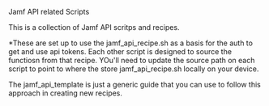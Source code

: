 Jamf API related Scripts

This is a collection of Jamf API scritps and recipes.

*These are set up to use the jamf_api_recipe.sh as a basis for the auth to get and use api tokens. Each other script is designed to source the functiosn from that recipe. YOu'll need to update the source path on each script to point to where the store jamf_api_recipe.sh locally on your device.

The jamf_api_template is just a generic guide that you can use to follow this approach in creating new recipes.